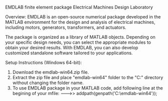 EMDLAB finite element package
Electrical Machines Design Laboratory

Overview:
EMDLAB is an open-source numerical package developed in the MATLAB environment for the design
and analysis of electrical machines, including motors, generators, transformers, and actuators.

The package is organized as a library of MATLAB objects. Depending on your specific design needs, 
you can select the appropriate modules to obtain your desired results. With EMDLAB, 
you can also develop customized standalone software tailored to your applications.

Setup Instructions (Windows 64-bit):
1) Download the emdlab-win64.zip file.
2) Extract the zip file and place "emdlab-win64" folder to the "C:\" directory without changing the folder name.
3) To use EMDLAB package in your MATLAB code, add following line at the begining of your mfile:
--->> addpath(genpath('C:\emdlab-win64'));